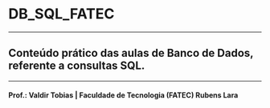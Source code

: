 # DB_SQL_FATEC
_____________________________________________________________________________________________________________________________________________________

## Conteúdo prático das aulas de Banco de Dados, referente a consultas SQL.
_____________________________________________________________________________________________________________________________________________________

#### Prof.: Valdir Tobias | Faculdade de Tecnologia (FATEC) Rubens Lara
